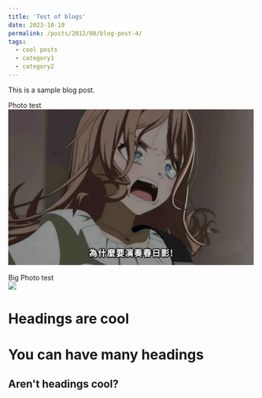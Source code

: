 ```yaml
---
title: 'Test of blogs'
date: 2023-10-10
permalink: /posts/2012/08/blog-post-4/
tags:
  - cool posts
  - category1
  - category2
---
```


This is a sample blog post. 

Photo test
<br/><img src='/images/photos/test.png'>

Big Photo test
<br/><img src='/images/photos/DSC_2340.jpg'>

Headings are cool
======

You can have many headings
======

Aren't headings cool?
------
